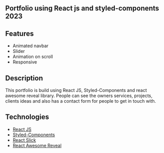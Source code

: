 
## Portfolio using React js and styled-components 2023

## Features

- Animated navbar
- Slider
- Animation on scroll
- Responsive

## Description

This portfolio is build using React JS, Styled-Components and react awesome reveal library. People can see the owners services, projects, clients ideas and also has a contact form for people to get in touch with.


## Technologies 

- [React JS](https://reactjs.org/docs/getting-started.html)
- [Styled-Components](https://styled-components.com)
- [React Slick](https://react-slick.neostack.com)
- [React Awesome Reveal](https://react-awesome-reveal.morello.dev/)
